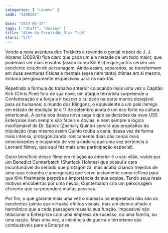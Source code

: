 ```yaml
---
categories: [ "cinema" ]
imdb: "1408101"

date: "2013-06-17"
tags: [ "draft", "movies" ]
title: "Além da Escuridão Star Trek"
stars: "5/5"
---
```

Vendo a nova aventura dos Trekkers e revendo o genial reboot de J. J. Abrams (2008/9) fica claro que cada um é a metade de um todo maior, que poderiam ser mais enxutos (assim como Kill Bill) e que juntos seriam um excelente estudo de personagem. Ainda assim, separados, se transformam em duas aventuras físicas e mentais (essa nem tanto) ótimas em si mesmo, embora perigosamente esquecíveis para os não-fãs.

Repetindo a fórmula do trabalho anterior colocando mais uma vez o Capitão Kirk (Chris Pine) fora de sua nave, um ataque terrorista surpreende a Confederação e a força a ir buscar o culpado na parte menos desejável para os humanos: o mundo dos Klingons, o equivalente a um país inimigo em estado de ebulição (e o 11 de setembro ainda é um eco forte na cultura americana). A parte boa dessa nova saga é que as decisões da nave USS Enterprise nem sempre são fáceis e óbvias, e nem sempre a lógica insofismável de Dr. Spock (Zachary Quinto) servirá aos propósitos da tripulação (mas mesmo assim Quinto rouba a cena, dessa vez de forma mais intensa, protagonizando ironicamente duas das cenas mais emocionantes e ocupando de vez a cadeira que uma vez pertencia à Leonard Nimoy, que aqui faz mais uma participação especial).

Outro benefício desse filme em relação ao anterior é o seu vilão, vivido por um Benedict Cumterbatch (Sherlock Holmes) que possui a cara inconfundível do seriado que protagoniza, mas acaba criando trejeitos de uma raça estranha e amargurada que serve justamente como reflexo para que Kirk finalmente perceba a importância da sua equipe. Tendo seus reais motivos encobertos por uma névoa, Cumterbatch cria um personagem eficiente que surpreenderá muitas pessoas.

Por fim, o que garante mais uma vez o sucesso na empreitada não são os excelentes (ainda que virtuais) efeitos visuais, mas um elenco afiado e harmônico que a cada passagem ressalta sua função. Impossível não relacionar a Enterprise com uma empresa de sucesso, ou uma família, ou uma nação. Mais uma vez, a iminência de guerra e terrorismo são combustíveis para a Enterprise.

